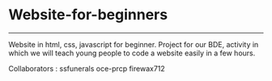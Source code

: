 ﻿# Website-for-beginners

--------------------
<p>
Website in html, css, javascript for beginner. 
Project for our BDE, activity in which we will teach young people to code a website easily in a few hours.
</p>

Collaborators :
ssfunerals
oce-prcp
firewax712
